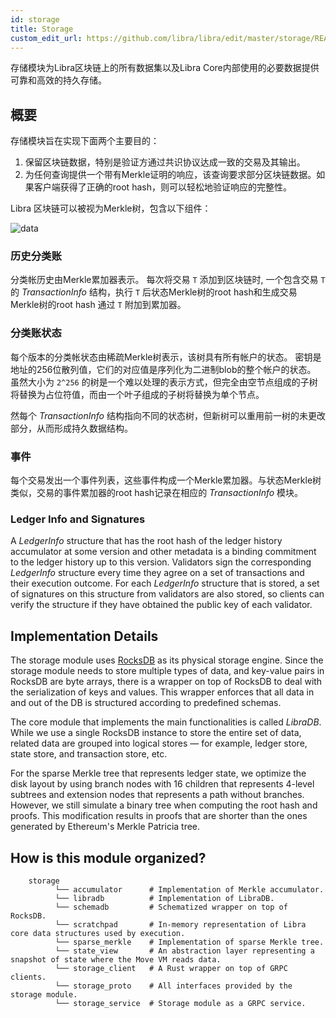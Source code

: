 ```yaml
---
id: storage
title: Storage
custom_edit_url: https://github.com/libra/libra/edit/master/storage/README.md
---
```


存储模块为Libra区块链上的所有数据集以及Libra Core内部使用的必要数据提供可靠和高效的持久存储。

## 概要

存储模块旨在实现下面两个主要目的：

1. 保留区块链数据，特别是验证方通过共识协议达成一致的交易及其输出。
2. 为任何查询提供一个带有Merkle证明的响应，该查询要求部分区块链数据。如果客户端获得了正确的root hash，则可以轻松地验证响应的完整性。

Libra 区块链可以被视为Merkle树，包含以下组件：

![data](assets/data.png)

### 历史分类账

分类帐历史由Merkle累加器表示。 每次将交易 `T` 添加到区块链时, 一个包含交易 `T` 的 *TransactionInfo* 结构，执行 `T` 后状态Merkle树的root hash和生成交易Merkle树的root hash 通过 `T` 附加到累加器。

### 分类账状态

每个版本的分类帐状态由稀疏Merkle树表示，该树具有所有帐户的状态。 密钥是地址的256位散列值，它们的对应值是序列化为二进制blob的整个帐户的状态。 虽然大小为 `2^256` 的树是一个难以处理的表示方式，但完全由空节点组成的子树将替换为占位符值，而由一个叶子组成的子树将替换为单个节点。

然每个 *TransactionInfo* 结构指向不同的状态树，但新树可以重用前一树的未更改部分，从而形成持久数据结构。

### 事件

每个交易发出一个事件列表，这些事件构成一个Merkle累加器。与状态Merkle树类似，交易的事件累加器的root hash记录在相应的 *TransactionInfo* 模块。


### Ledger Info and Signatures

A *LedgerInfo* structure that has the root hash of the ledger history
accumulator at some version and other metadata is a binding commitment to
the ledger history up to this version. Validators sign the corresponding
*LedgerInfo* structure every time they agree on a set of transactions and their
execution outcome. For each *LedgerInfo* structure that is stored, a set of
signatures on this structure from validators are also stored, so
clients can verify the structure if they have obtained the public key of each
validator.

## Implementation Details

The storage module uses [RocksDB](https://rocksdb.org/) as its physical storage
engine. Since the storage module needs to store multiple types of data, and
key-value pairs in RocksDB are byte arrays, there is a wrapper on top of RocksDB
to deal with the serialization of keys and values. This wrapper enforces that all data in and
out of the DB is structured according to predefined schemas.

The core module that implements the main functionalities is called *LibraDB*.
While we use a single RocksDB instance to store the entire set of data, related
data are grouped into logical stores &mdash; for example, ledger store, state store,
and transaction store, etc.

For the sparse Merkle tree that represents ledger state, we optimize the disk
layout by using branch nodes with 16 children that represents 4-level subtrees
and extension nodes that represents a path without branches. However, we still
simulate a binary tree when computing the root hash and proofs. This modification
results in proofs that are shorter than the ones generated by Ethereum's Merkle
Patricia tree.

## How is this module organized?
```
    storage
          └── accumulator      # Implementation of Merkle accumulator.
          └── libradb          # Implementation of LibraDB.
          └── schemadb         # Schematized wrapper on top of RocksDB.
          └── scratchpad       # In-memory representation of Libra core data structures used by execution.
          └── sparse_merkle    # Implementation of sparse Merkle tree.
          └── state_view       # An abstraction layer representing a snapshot of state where the Move VM reads data.
          └── storage_client   # A Rust wrapper on top of GRPC clients.
          └── storage_proto    # All interfaces provided by the storage module.
          └── storage_service  # Storage module as a GRPC service.
```
